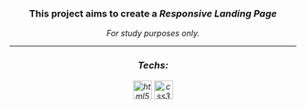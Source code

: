 <h3 align="center">This project aims to create a <i><b>Responsive Landing Page</i></b></h3>
<p align="center"><i>For study purposes only.<i></p>

<hr>
<div align="center">
<h3>Techs:</h3>
	<img src="https://cdn.jsdelivr.net/gh/devicons/devicon/icons/html5/html5-original.svg" alt="html5" width="33"/>
	<img src="https://cdn.jsdelivr.net/gh/devicons/devicon/icons/css3/css3-original.svg" alt="css3" width="33"/>
</div>
